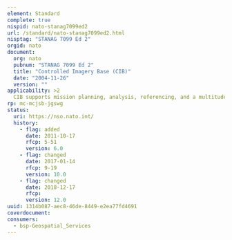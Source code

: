 ```yaml
---
element: Standard
complete: true
nispid: nato-stanag7099ed2
url: /standard/nato-stanag7099ed2.html
nisptag: "STANAG 7099 Ed 2"
orgid: nato
document:
  org: nato
  pubnum: "STANAG 7099 Ed 2"
  title: "Controlled Imagery Base (CIB)"
  date: "2004-11-26"
  version: ""
applicability: >2
  CIB supports mission planning, analysis, referencing, and a multitude of other uses. The purpose of this specification is to assure uniformity of treatment among all mapping and charting elements engaged in a coordinated production and maintenance program for this product.
rp: mc-mcjsb-jgswg
status:
  uri: https://nso.nato.int/
  history: 
    - flag: added
      date: 2011-10-17
      rfcp: 5-51
      version: 6.0
    - flag: changed
      date: 2017-01-14
      rfcp: 9-19
      version: 10.0
    - flag: changed
      date: 2018-12-17
      rfcp: 
      version: 12.0
uuid: 1314b087-aec8-46de-8449-e2ea77fd4691
coverdocument:
consumers:
  - bsp-Geospatial_Services
---
```

